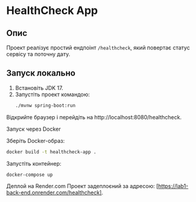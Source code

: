 # HealthCheck App

## Опис
Проект реалізує простий ендпоінт `/healthcheck`, який повертає статус сервісу та поточну дату.

## Запуск локально
1. Встановіть JDK 17.
2. Запустіть проект командою:
   ```bash
   ./mvnw spring-boot:run
   ``` 
Відкрийте браузер і перейдіть на http://localhost:8080/healthcheck.

Запуск через Docker

Зберіть Docker-образ:
```bash
docker build -t healthcheck-app .
```
Запустіть контейнер:
```bash
docker-compose up
```
Деплой на Render.com
Проект задеплоєний за адресою: [https://lab1-back-end.onrender.com/healthcheck].
